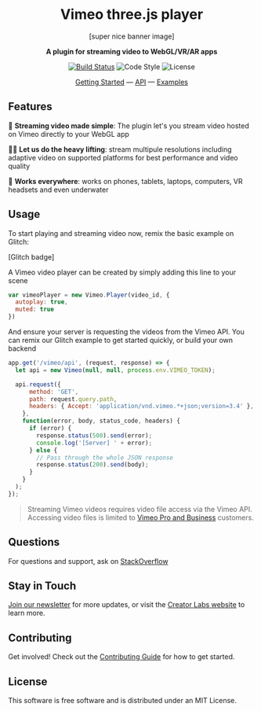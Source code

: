 <h1 align="center">Vimeo three.js player</h1>

<p align="center">[super nice banner image]</p>
<p align="center"><b>A plugin for streaming video to WebGL/VR/AR apps</b></p>

<p align="center">
  <a href="https://app.codeship.com/projects/325924"><img src="https://app.codeship.com/projects/dc6de560-07c0-0137-30da-5e4580378d6f/status?branch=master" alt="Build Status"></a>
    <img src="https://img.shields.io/badge/code_style-standard-brightgreen.svg" alt="Code Style">
    <img src="https://img.shields.io/npm/l/aframe.svg?style=flat-square" alt="License"></a>
</p>

<div align="center">
  <a href="#">Getting Started</a>
  &mdash;
  <a href="#">API</a>
  &mdash;
  <a href="#">Examples</a>
</div>


## Features
📼 **Streaming video made simple**: The plugin let's you stream video hosted on Vimeo directly to your WebGL app

🏋🏿‍ **Let us do the heavy lifting**: stream multipule resolutions including adaptive video on supported platforms for best performance and video quality

📱 **Works everywhere**: works on phones, tablets, laptops, computers, VR headsets and even underwater

## Usage
To start playing and streaming video now, remix the basic example on Glitch:

[Glitch badge]

A Vimeo video player can be created by simply adding this line to your scene
```js
var vimeoPlayer = new Vimeo.Player(video_id, {
  autoplay: true,
  muted: true
})
```

And ensure your server is requesting the videos from the Vimeo API. You can remix our Glitch example to get started quickly, or build your own backend
```js
app.get('/vimeo/api', (request, response) => {
  let api = new Vimeo(null, null, process.env.VIMEO_TOKEN);

  api.request({
      method: 'GET',
      path: request.query.path,
      headers: { Accept: 'application/vnd.vimeo.*+json;version=3.4' },
    },
    function(error, body, status_code, headers) {
      if (error) {
        response.status(500).send(error);
        console.log('[Server] ' + error);
      } else {
        // Pass through the whole JSON response
        response.status(200).send(body);
      }
    }
  );
});
```

> Streaming Vimeo videos requires video file access via the Vimeo API. Accessing video files is limited to [Vimeo Pro and Business](https://vimeo.com/upgrade) customers.

## Questions
For questions and support, ask on [StackOverflow](https://stackoverflow.com/questions/ask/?tags=vimeo)

## Stay in Touch
[Join our newsletter](https://vimeo.us6.list-manage.com/subscribe?u=a3cca16f9d09cecb87db4be05&id=28000dad3e) for more updates, or visit the [Creator Labs website](https://labs.vimeo.com) to learn more.

## Contributing
Get involved! Check out the [Contributing Guide](CONTRIBUTING.md) for how to get started.

## License
This software is free software and is distributed under an MIT License.